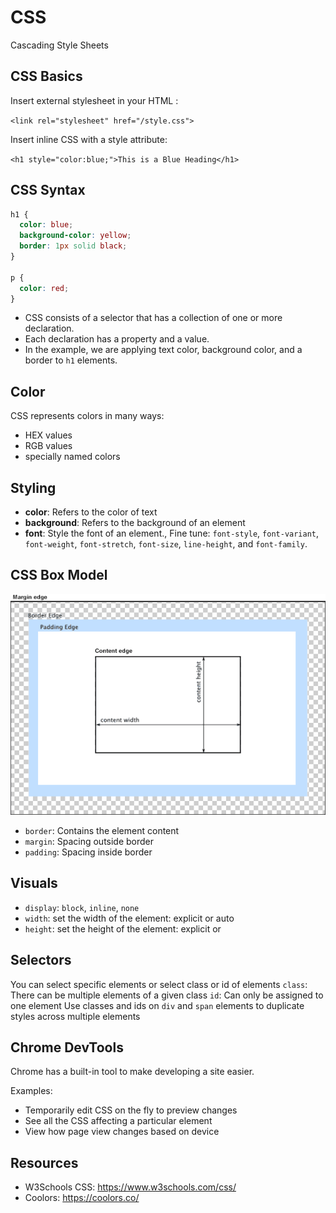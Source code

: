 # CSS

Cascading Style Sheets

## CSS Basics

Insert external stylesheet in your HTML <head>:

`<link rel="stylesheet" href="/style.css">`

Insert inline CSS with a style attribute:

`<h1 style="color:blue;">This is a Blue Heading</h1>`

## CSS Syntax

```css
h1 {
  color: blue;
  background-color: yellow;
  border: 1px solid black;
}

p {
  color: red;
}
```

- CSS consists of a selector that has a collection of one or more declaration.
- Each declaration has a property and a value.
- In the example, we are applying text color, background color, and a border to `h1` elements.

## Color

CSS represents colors in many ways:

- HEX values
- RGB values
- specially named colors

## Styling

- **color**: Refers to the color of text
- **background**: Refers to the background of an element
- **font**: Style the font of an element., Fine tune: `font-style`, `font-variant`, `font-weight`, `font-stretch`, `font-size`, `line-height`, and `font-family`.

## CSS Box Model

![Box model example](boxmodel.png)

- `border`: Contains the element content
- `margin`: Spacing outside border
- `padding`: Spacing inside border

## Visuals

- `display`: `block`, `inline`, `none`
- `width`: set the width of the element: explicit or auto
- `height`: set the height of the element: explicit or

## Selectors

You can select specific elements or select class or id of elements
`class`: There can be multiple elements of a given class
`id`: Can only be assigned to one element
Use classes and ids on `div` and `span` elements to duplicate styles across multiple elements

## Chrome DevTools

Chrome has a built-in tool to make developing a site easier.

Examples:

- Temporarily edit CSS on the fly to preview changes
- See all the CSS affecting a particular element
- View how page view changes based on device

## Resources

- W3Schools CSS: https://www.w3schools.com/css/
- Coolors: https://coolors.co/
